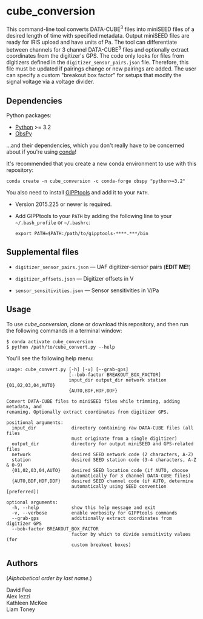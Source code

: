 cube_conversion
===============

This command-line tool converts DATA-CUBE<sup>3</sup> files into miniSEED files
of a desired length of time with specified metadata. Output miniSEED files are
ready for IRIS upload and have units of Pa. The tool can differentiate between
channels for 3 channel DATA-CUBE<sup>3</sup> files and optionally extract
coordinates from the digitizer's GPS. The code only looks for files from
digitizers defined in the `digitizer_sensor_pairs.json` file. Therefore, this
file must be updated if pairings change or new pairings are added. The user can
specify a custom "breakout box factor" for setups that modify the signal voltage
via a voltage divider.

Dependencies
------------

Python packages:

* [Python](https://www.python.org/) >= 3.2
* [ObsPy](http://docs.obspy.org/)

...and their dependencies, which you don't really have to be concerned about if
you're using [conda](https://docs.conda.io/projects/conda/en/latest/index.html)!

It's recommended that you create a new conda environment to use with this
repository:
```
conda create -n cube_conversion -c conda-forge obspy "python>=3.2"
```

You also need to install
[GIPPtools](https://www.gfz-potsdam.de/en/section/geophysical-deep-sounding/infrastructure/geophysical-instrument-pool-potsdam-gipp/software/gipptools/)
and add it to your `PATH`.

* Version 2015.225 or newer is required.

* Add GIPPtools to your `PATH` by adding the following line to your
  `~/.bash_profile` or `~/.bashrc`:
  ```
  export PATH=$PATH:/path/to/gipptools-****.***/bin
  ```

Supplemental files
------------------

* `digitizer_sensor_pairs.json` — UAF digitizer-sensor pairs (**EDIT ME!**)

* `digitizer_offsets.json` — Digitizer offsets in V

* `sensor_sensitivities.json` — Sensor sensitivities in V/Pa

Usage
-----

To use _cube_conversion_, clone or download this repository, and then run the
following commands in a terminal window:
```
$ conda activate cube_conversion
$ python /path/to/cube_convert.py --help
```
You'll see the following help menu:
```
usage: cube_convert.py [-h] [-v] [--grab-gps]
                       [--bob-factor BREAKOUT_BOX_FACTOR]
                       input_dir output_dir network station {01,02,03,04,AUTO}
                       {AUTO,BDF,HDF,DDF}

Convert DATA-CUBE files to miniSEED files while trimming, adding metadata, and
renaming. Optionally extract coordinates from digitizer GPS.

positional arguments:
  input_dir             directory containing raw DATA-CUBE files (all files
                        must originate from a single digitizer)
  output_dir            directory for output miniSEED and GPS-related files
  network               desired SEED network code (2 characters, A-Z)
  station               desired SEED station code (3-4 characters, A-Z & 0-9)
  {01,02,03,04,AUTO}    desired SEED location code (if AUTO, choose
                        automatically for 3 channel DATA-CUBE files)
  {AUTO,BDF,HDF,DDF}    desired SEED channel code (if AUTO, determine
                        automatically using SEED convention [preferred])

optional arguments:
  -h, --help            show this help message and exit
  -v, --verbose         enable verbosity for GIPPtools commands
  --grab-gps            additionally extract coordinates from digitizer GPS
  --bob-factor BREAKOUT_BOX_FACTOR
                        factor by which to divide sensitivity values (for
                        custom breakout boxes)
```

Authors
-------

(_Alphabetical order by last name._)

David Fee  
Alex Iezzi  
Kathleen McKee  
Liam Toney
